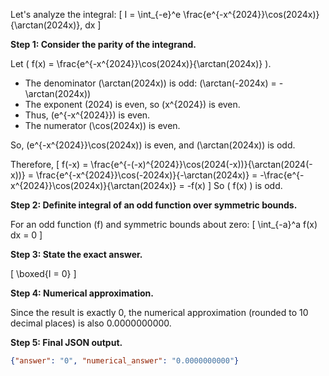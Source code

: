 Let's analyze the integral:
\[
I = \int_{-e}^e \frac{e^{-x^{2024}}\cos(2024x)}{\arctan(2024x)}\, dx
\]

**Step 1: Consider the parity of the integrand.**

Let \( f(x) = \frac{e^{-x^{2024}}\cos(2024x)}{\arctan(2024x)} \).

- The denominator \(\arctan(2024x)\) is odd: \(\arctan(-2024x) = -\arctan(2024x)\)
- The exponent \(2024\) is even, so \(x^{2024}\) is even.
- Thus, \(e^{-x^{2024}}\) is even.
- The numerator \(\cos(2024x)\) is even.

So, \(e^{-x^{2024}}\cos(2024x)\) is even, and \(\arctan(2024x)\) is odd.

Therefore,
\[
f(-x) = \frac{e^{-(-x)^{2024}}\cos(2024(-x))}{\arctan(2024(-x))}
= \frac{e^{-x^{2024}}\cos(-2024x)}{-\arctan(2024x)}
= -\frac{e^{-x^{2024}}\cos(2024x)}{\arctan(2024x)}
= -f(x)
\]
So \( f(x) \) is odd.

**Step 2: Definite integral of an odd function over symmetric bounds.**

For an odd function \(f\) and symmetric bounds about zero:
\[
\int_{-a}^a f(x) dx = 0
\]

**Step 3: State the exact answer.**

\[
\boxed{I = 0}
\]

**Step 4: Numerical approximation.**

Since the result is exactly 0, the numerical approximation (rounded to 10 decimal places) is also 0.0000000000.

**Step 5: Final JSON output.**

```json
{"answer": "0", "numerical_answer": "0.0000000000"}
```